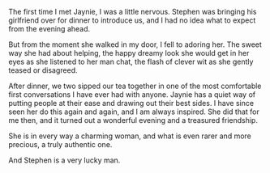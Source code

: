 The first time I met Jaynie, I was a little nervous. Stephen was bringing his girlfriend over for dinner to introduce us, and I had no idea what to expect from the evening ahead. 

But from the moment she walked in my door, I fell to adoring her. The sweet way she had about helping, the happy dreamy look she would get in her eyes as she listened to her man chat, the flash of clever wit as she gently teased or disagreed. 

After dinner, we two sipped our tea together in one of the most comfortable first conversations I have ever had with anyone. Jaynie has a quiet way of putting people at their ease and drawing out their best sides. I have since seen her do this again and again, and I am always inspired. She did that for me then, and it turned out a wonderful evening and a treasured friendship. 

She is in every way a charming woman, and what is even rarer and more precious, a truly authentic one. 

And Stephen is a very lucky man.